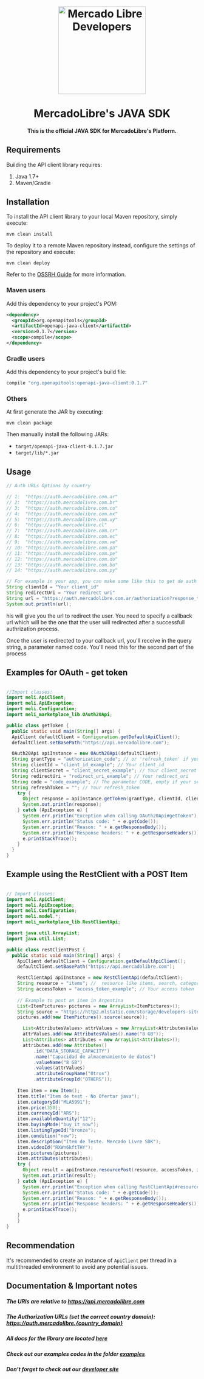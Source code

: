 
<h1 align="center">
  <a href="https://developers.mercadolibre.com">
    <img src="https://user-images.githubusercontent.com/1153516/29861072-689ec57e-8d3e-11e7-8368-dd923543258f.jpg" alt="Mercado Libre Developers" width="230"></a>
  </a>
  <br><br>
  MercadoLibre's JAVA SDK
  <br>
</h1>

<h4 align="center">This is the official JAVA SDK for MercadoLibre's Platform.</h4>



## Requirements

Building the API client library requires:
1. Java 1.7+
2. Maven/Gradle

## Installation

To install the API client library to your local Maven repository, simply execute:

```shell
mvn clean install
```

To deploy it to a remote Maven repository instead, configure the settings of the repository and execute:

```shell
mvn clean deploy
```

Refer to the [OSSRH Guide](http://central.sonatype.org/pages/ossrh-guide.html) for more information.

### Maven users

Add this dependency to your project's POM:

```xml
<dependency>
  <groupId>org.openapitools</groupId>
  <artifactId>openapi-java-client</artifactId>
  <version>0.1.7</version>
  <scope>compile</scope>
</dependency>
```

### Gradle users

Add this dependency to your project's build file:

```groovy
compile "org.openapitools:openapi-java-client:0.1.7"
```

### Others

At first generate the JAR by executing:

```shell
mvn clean package
```

Then manually install the following JARs:

* `target/openapi-java-client-0.1.7.jar`
* `target/lib/*.jar`


## Usage

```java
// Auth URLs Options by country

// 1:  "https://auth.mercadolibre.com.ar"
// 2:  "https://auth.mercadolivre.com.br"
// 3:  "https://auth.mercadolibre.com.co"
// 4:  "https://auth.mercadolibre.com.mx"
// 5:  "https://auth.mercadolibre.com.uy"
// 6:  "https://auth.mercadolibre.cl"
// 7:  "https://auth.mercadolibre.com.cr"
// 8:  "https://auth.mercadolibre.com.ec"
// 9:  "https://auth.mercadolibre.com.ve"
// 10: "https://auth.mercadolibre.com.pa"
// 11: "https://auth.mercadolibre.com.pe"
// 12: "https://auth.mercadolibre.com.do"
// 13: "https://auth.mercadolibre.com.bo"
// 14: "https://auth.mercadolibre.com.py"

// For example in your app, you can make some like this to get de auth
String clientId = "Your client_id"
String redirectUri = "Your redirect uri"
String url = "https://auth.mercadolibre.com.ar/authorization?response_type=code&client_id=" + clientId + "&redirect_uri=" + redirectUri + "";
System.out.println(url);

```

his will give you the url to redirect the user. You need to specify a callback url which will be the one that the user will redirected after a successfull authrization process.

Once the user is redirected to your callback url, you'll receive in the query string, a parameter named code. You'll need this for the second part of the process

## Examples for OAuth - get token
```java

//Import classes:
import meli.ApiClient;
import meli.ApiException;
import meli.Configuration;
import meli_marketplace_lib.OAuth20Api;

public class getToken {
  public static void main(String[] args) {
  ApiClient defaultClient = Configuration.getDefaultApiClient();
  defaultClient.setBasePath("https://api.mercadolibre.com");

  OAuth20Api apiInstance = new OAuth20Api(defaultClient);
  String grantType = "authorization_code"; // or 'refresh_token' if you need get one new token
  String clientId = "client_id_example"; // Your client_id
  String clientSecret = "client_secret_example"; // Your client_secret 
  String redirectUri = "redirect_uri_example"; // Your redirect_uri
  String code = "code_example"; // The parameter CODE, empty if your send a refresh_token 
  String refreshToken = ""; // Your refresh_token 
    try {
      Object response = apiInstance.getToken(grantType, clientId, clientSecret, redirectUri, code, refreshToken);
      System.out.println(response);
    } catch (ApiException e) {
      System.err.println("Exception when calling OAuth20Api#getToken");
      System.err.println("Status code: " + e.getCode());
      System.err.println("Reason: " + e.getResponseBody());
      System.err.println("Response headers: " + e.getResponseHeaders());
      e.printStackTrace();
    }
  }
}

```

## Example using the RestClient with a POST Item

```java

// Import classes:
import meli.ApiClient;
import meli.ApiException;
import meli.Configuration;
import meli.model.*;
import meli_marketplace_lib.RestClientApi;

import java.util.ArrayList;
import java.util.List;

public class restClientPost {
  public static void main(String[] args) {
    ApiClient defaultClient = Configuration.getDefaultApiClient();
    defaultClient.setBasePath("https://api.mercadolibre.com");

    RestClientApi apiInstance = new RestClientApi(defaultClient);
    String resource = "items"; //  resource like items, search, category etc
    String accessToken = "access_token_example"; // Your access token 
    
    // Example to post an item in Argentina
    List<ItemPictures> pictures = new ArrayList<ItemPictures>();
    String source =	"https://http2.mlstatic.com/storage/developers-site-cms-admin/openapi/319968615067-mp3.jpg";
    pictures.add(new ItemPictures().source(source));

      List<AttributesValues> attrValues = new ArrayList<AttributesValues>();
      attrValues.add(new AttributesValues().name("8 GB"));
      List<Attributes> attributes = new ArrayList<Attributes>();
      attributes.add(new Attributes()
          .id("DATA_STORAGE_CAPACITY")
          .name("Capacidad de almacenamiento de datos")
          .valueName("8 GB")
          .values(attrValues)
          .attributeGroupName("Otros")
          .attributeGroupId("OTHERS"));
      
    Item item = new Item();
    item.title("Item de test - No Ofertar java");
    item.categoryId("MLA5991");
    item.price(350);
    item.currencyId("ARS");
    item.availableQuantity("12");
    item.buyingMode("buy_it_now");
    item.listingTypeId("bronze");
    item.condition("new");
    item.description("Item de Teste. Mercado Livre SDK");
    item.videoId("RXWn6kftTHY");
    item.pictures(pictures);
    item.attributes(attributes);
    try {
      Object result = apiInstance.resourcePost(resource, accessToken, item);
      System.out.println(result);
    } catch (ApiException e) {
      System.err.println("Exception when calling RestClientApi#resourcePost");
      System.err.println("Status code: " + e.getCode());
      System.err.println("Reason: " + e.getResponseBody());
      System.err.println("Response headers: " + e.getResponseHeaders());
      e.printStackTrace();
    }
	}
}

```

## Recommendation

It's recommended to create an instance of `ApiClient` per thread in a multithreaded environment to avoid any potential issues.


## Documentation & Important notes

##### The URIs are relative to https://api.mercadolibre.com

##### The Authorization URLs (set the correct country domain): https://auth.mercadolibre.{country_domain}


#####  All docs for the library are located [here](https://github.com/mercadolibre/java-sdk/tree/master/docs)

#####  Check out our examples codes in the folder [examples](https://github.com/mercadolibre/java-sdk/tree/master/examples)

##### Don’t forget to check out our [developer site](https://developers.mercadolibre.com/)
